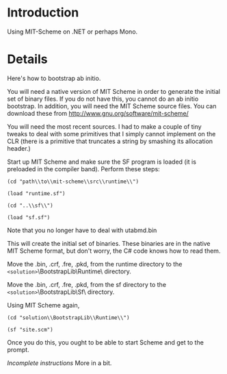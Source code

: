 # Introduction #

Using MIT-Scheme on .NET or perhaps Mono.


# Details #

Here's how to bootstrap ab initio.

You will need a native version of MIT Scheme in order to generate the initial set of binary files.  If you do not have this, you cannot do an ab initio bootstrap.  In addition, you will need the MIT Scheme source files.  You can download these from
http://www.gnu.org/software/mit-scheme/

You will need the most recent sources.  I had to make a couple of tiny tweaks to
deal with some primitives that I simply cannot implement on the CLR (there is a
primitive that truncates a string by smashing its allocation header.)

Start up MIT Scheme and make sure the SF program is loaded (it is preloaded in the compiler band).  Perform these steps:
```
(cd "path\\to\\mit-scheme\\src\\runtime\\")

(load "runtime.sf")

(cd "..\\sf\\")

(load "sf.sf")
```
Note that you no longer have to deal with utabmd.bin

This will create the initial set of binaries.  These binaries are in the native MIT Scheme format, but don't worry, the C# code knows how to read them.

Move the .bin, .crf, .fre, .pkd, from the runtime directory to the `<solution>`\\BootstrapLib\\Runtime\\ directory.

Move the .bin, .crf, .fre, .pkd, from the sf directory to the `<solution>`\\BootstrapLib\\Sf\\ directory.

Using MIT Scheme again,
```
(cd "solution\\BootstrapLib\\Runtime\\")

(sf "site.scm")
```

Once you do this, you ought to be able to start Scheme and get to the prompt.

_Incomplete_ _instructions_ More in a bit.